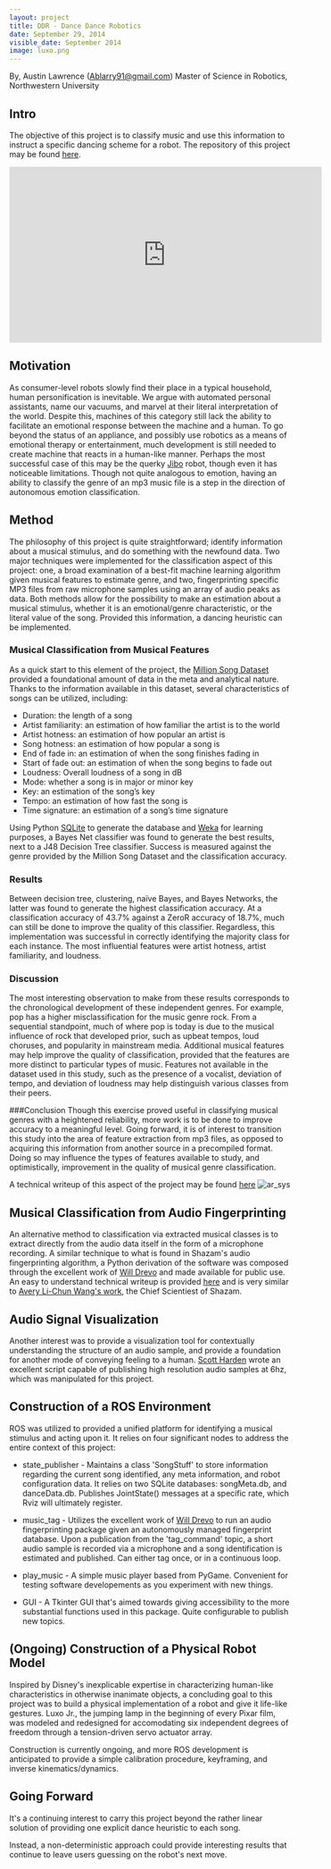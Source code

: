 ```yaml
---
layout: project
title: DDR - Dance Dance Robotics
date: September 29, 2014
visible_date: September 2014
image: luxo.png
---
```

By, Austin Lawrence (Ablarry91@gmail.com)
Master of Science in Robotics, Northwestern University

## Intro
The objective of this project is to classify music and use this information to instruct a specific dancing scheme for a robot.  The repository of this project may be found [here](https://github.com/ablarry91/dancing_robot).

<iframe width="560" height="315" src="https://www.youtube.com/embed/ZPxmVsA1itM" frameborder="0" allowfullscreen></iframe>

## Motivation
As consumer-level robots slowly find their place in a typical household, human personification is inevitable.  We argue with automated personal assistants, name our vacuums, and marvel at their literal interpretation of the world.  Despite this, machines of this category still lack the ability to facilitate an emotional response between the machine and a human.  To go beyond the status of an appliance, and possibly use robotics as a means of emotional therapy or entertainment, much development is still needed to create machine that reacts in a human-like manner.  Perhaps the most successful case of this may be the querky [Jibo](https://www.jibo.com/) robot, though even it has noticeable limitations.  Though not quite analogous to emotion, having an ability to classify the genre of an mp3 music file is a step in the direction of autonomous emotion classification.

## Method

The philosophy of this project is quite straightforward; identify information about a musical stimulus, and do something with the newfound data.  Two major techniques were implemented for the classification aspect of this project: one, a broad examination of a best-fit machine learning algorithm given musical features to estimate genre, and two, fingerprinting specific MP3 files from raw microphone samples using an array of audio peaks as data.  Both methods allow for the possibility to make an estimation about a musical stimulus, whether it is an emotional/genre characteristic, or the literal value of the song.  Provided this information, a dancing heuristic can be implemented.

### Musical Classification from Musical Features

As a quick start to this element of the project, the [Million Song Dataset](http://labrosa.ee.columbia.edu/millionsong/) provided a foundational amount of data in the meta and analytical nature.  Thanks to the information available in this dataset, several characteristics of songs can be utilized, including:

* Duration: the length of a song
* Artist familiarity: an estimation of how familiar the artist is to the world
* Artist hotness: an estimation of how popular an artist is
* Song hotness: an estimation of how popular a song is
* End of fade in: an estimation of when the song finishes fading in
* Start of fade out: an estimation of when the song begins to fade out
* Loudness: Overall loudness of a song in dB
* Mode: whether a song is in major or minor key
* Key: an estimation of the song’s key
* Tempo: an estimation of how fast the song is
* Time signature: an estimation of a song’s time signature

Using Python [SQLite](https://www.sqlite.org/) to generate the database and [Weka](http://www.cs.waikato.ac.nz/ml/weka/) for learning purposes, a Bayes Net classifier was found to generate the best results, next to a J48 Decision Tree classifier.  Success is measured against the genre provided by the Million Song Dataset and the classification accuracy.

### Results
Between decision tree, clustering, naïve Bayes, and Bayes Networks, the latter was found to generate the highest classification accuracy. At a classification accuracy of 43.7% against a ZeroR accuracy of 18.7%, much can still be done to improve the quality of this classifier.  Regardless, this implementation was successful in correctly identifying the majority class for each instance.   The most influential features were artist hotness, artist familiarity, and loudness.

### Discussion
The most interesting observation to make from these results corresponds to the chronological development of these independent genres.  For example, pop has a higher misclassification for the music genre rock.  From a sequential standpoint, much of where pop is today is due to the musical influence of rock that developed prior, such as upbeat tempos, loud choruses, and popularity in mainstream media.
Additional musical features may help improve the quality of classification, provided that the features are more distinct to particular types of music.  Features not available in the dataset used in this study, such as the presence of a vocalist, deviation of tempo, and deviation of loudness may help distinguish various classes from their peers.

###Conclusion
Though this exercise proved useful in classifying musical genres with a heightened reliability, more work is to be done to improve accuracy to a meaningful level.  Going forward, it is of interest to transition this study into the area of feature extraction from mp3 files, as opposed to acquiring this information from another source in a precompiled format.  Doing so may influence the types of features available to study, and optimistically, improvement in the quality of musical genre classification.

A technical writeup of this aspect of the project may be found [here](portfolio/assets/DDR_Final_Paper.pdf)
![ar_sys](https://github.com/ablarry91/temp/blob/master/confusion.png?raw=true)


## Musical Classification from Audio Fingerprinting
An alternative method to classification via extracted musical classes is to extract directly from the audio data itself in the form of a microphone recording.  A similar technique to what is found in Shazam's audio fingerprinting algorithm, a Python derivation of the software was composed through the excellent work of [Will Drevo](https://github.com/worldveil/dejavu) and made available for public use.  An easy to understand technical writeup is provided [here](http://willdrevo.com/fingerprinting-and-audio-recognition-with-python/) and is very similar to [Avery Li-Chun Wang's work](https://www.ee.columbia.edu/~dpwe/papers/Wang03-shazam.pdf), the Chief Scientiest of Shazam.

## Audio Signal Visualization
Another interest was to provide a visualization tool for contextually understanding the structure of an audio sample, and provide a foundation for another mode of conveying feeling to a human.  [Scott Harden](http://www.swharden.com/blog/2013-05-09-realtime-fft-audio-visualization-with-python/) wrote an excellent script capable of publishing high resolution audio samples at 6hz, which was manipulated for this project.

## Construction of a ROS Environment
ROS was utilized to provided a unified platform for identifying a musical stimulus and acting upon it.  It relies on four significant nodes to address the entire context of this project:

* state_publisher - Maintains a class 'SongStuff' to store information regarding the current song identified, any meta information, and robot configuration data.  It relies on two SQLite databases: songMeta.db, and danceData.db.  Publishes JointState() messages at a specific rate, which Rviz will ultimately register.

* music_tag - Utilizes the excellent work of [Will Drevo](https://github.com/worldveil/dejavu) to run an audio fingerprinting package given an autonomously managed fingerprint database.  Upon a publication from the 'tag_command' topic, a short audio sample is recorded via a microphone and a song identification is estimated and published.  Can either tag once, or in a continuous loop.

* play_music - A simple music player based from PyGame.  Convenient for testing software developements as you experiment with new things.

* GUI - A Tkinter GUI that's aimed towards giving accessibility to the more substantial functions used in this package.  Quite configurable to publish new topics.

## (Ongoing) Construction of a Physical Robot Model
Inspired by Disney's inexplicable expertise in characterizing human-like characteristics in otherwise inanimate objects, a concluding goal to this project was to build a physical implementation of a robot and give it life-like gestures.  Luxo Jr., the jumping lamp in the beginning of every Pixar film, was modeled and redesigned for accomodating six independent degrees of freedom through a tension-driven servo actuator array.

Construction is currently ongoing, and more ROS development is anticipated to provide a simple calibration procedure, keyframing, and inverse kinematics/dynamics.

## Going Forward
It's a continuing interest to carry this project beyond the rather linear solution of providing one explicit dance heuristic to each song.

Instead, a non-deterministic approach could provide interesting results that continue to leave users guessing on the robot's next move.
